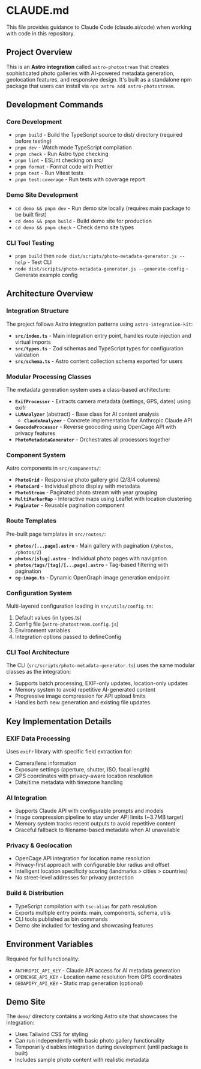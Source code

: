 # CLAUDE.md

This file provides guidance to Claude Code (claude.ai/code) when working with code in this repository.

## Project Overview

This is an **Astro integration** called `astro-photostream` that creates sophisticated photo galleries with AI-powered metadata generation, geolocation features, and responsive design. It's built as a standalone npm package that users can install via `npx astro add astro-photostream`.

## Development Commands

### Core Development
- `pnpm build` - Build the TypeScript source to dist/ directory (required before testing)
- `pnpm dev` - Watch mode TypeScript compilation
- `pnpm check` - Run Astro type checking
- `pnpm lint` - ESLint checking on src/
- `pnpm format` - Format code with Prettier
- `pnpm test` - Run Vitest tests
- `pnpm test:coverage` - Run tests with coverage report

### Demo Site Development  
- `cd demo && pnpm dev` - Run demo site locally (requires main package to be built first)
- `cd demo && pnpm build` - Build demo site for production
- `cd demo && pnpm check` - Check demo site types

### CLI Tool Testing
- `pnpm build` then `node dist/scripts/photo-metadata-generator.js --help` - Test CLI
- `node dist/scripts/photo-metadata-generator.js --generate-config` - Generate example config

## Architecture Overview

### Integration Structure
The project follows Astro integration patterns using `astro-integration-kit`:

- **`src/index.ts`** - Main integration entry point, handles route injection and virtual imports
- **`src/types.ts`** - Zod schemas and TypeScript types for configuration validation
- **`src/schema.ts`** - Astro content collection schema exported for users

### Modular Processing Classes
The metadata generation system uses a class-based architecture:

- **`ExifProcessor`** - Extracts camera metadata (settings, GPS, dates) using exifr
- **`LLMAnalyzer`** (abstract) - Base class for AI content analysis
  - **`ClaudeAnalyzer`** - Concrete implementation for Anthropic Claude API
- **`GeocodeProcessor`** - Reverse geocoding using OpenCage API with privacy features
- **`PhotoMetadataGenerator`** - Orchestrates all processors together

### Component System
Astro components in `src/components/`:
- **`PhotoGrid`** - Responsive photo gallery grid (2/3/4 columns)
- **`PhotoCard`** - Individual photo display with metadata
- **`PhotoStream`** - Paginated photo stream with year grouping
- **`MultiMarkerMap`** - Interactive maps using Leaflet with location clustering
- **`Paginator`** - Reusable pagination component

### Route Templates
Pre-built page templates in `src/routes/`:
- **`photos/[...page].astro`** - Main gallery with pagination (`/photos`, `/photos/2`)
- **`photos/[slug].astro`** - Individual photo pages with navigation
- **`photos/tags/[tag]/[...page].astro`** - Tag-based filtering with pagination
- **`og-image.ts`** - Dynamic OpenGraph image generation endpoint

### Configuration System
Multi-layered configuration loading in `src/utils/config.ts`:
1. Default values (in types.ts)
2. Config file (`astro-photostream.config.js`)
3. Environment variables
4. Integration options passed to defineConfig

### CLI Tool Architecture
The CLI (`src/scripts/photo-metadata-generator.ts`) uses the same modular classes as the integration:
- Supports batch processing, EXIF-only updates, location-only updates
- Memory system to avoid repetitive AI-generated content
- Progressive image compression for API upload limits
- Handles both new generation and existing file updates

## Key Implementation Details

### EXIF Data Processing
Uses `exifr` library with specific field extraction for:
- Camera/lens information
- Exposure settings (aperture, shutter, ISO, focal length)  
- GPS coordinates with privacy-aware location resolution
- Date/time metadata with timezone handling

### AI Integration
- Supports Claude API with configurable prompts and models
- Image compression pipeline to stay under API limits (~3.7MB target)
- Memory system tracks recent outputs to avoid repetitive content
- Graceful fallback to filename-based metadata when AI unavailable

### Privacy & Geolocation
- OpenCage API integration for location name resolution
- Privacy-first approach with configurable blur radius and offset
- Intelligent location specificity scoring (landmarks > cities > countries)
- No street-level addresses for privacy protection

### Build & Distribution
- TypeScript compilation with `tsc-alias` for path resolution
- Exports multiple entry points: main, components, schema, utils
- CLI tools published as bin commands
- Demo site included for testing and showcasing features

## Environment Variables

Required for full functionality:
- `ANTHROPIC_API_KEY` - Claude API access for AI metadata generation
- `OPENCAGE_API_KEY` - Location name resolution from GPS coordinates
- `GEOAPIFY_API_KEY` - Static map generation (optional)

## Demo Site

The `demo/` directory contains a working Astro site that showcases the integration:
- Uses Tailwind CSS for styling
- Can run independently with basic photo gallery functionality
- Temporarily disables integration during development (until package is built)
- Includes sample photo content with realistic metadata
